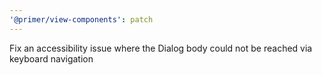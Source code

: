 ```yaml
---
'@primer/view-components': patch
---
```


Fix an accessibility issue where the Dialog body could not be reached via keyboard navigation
